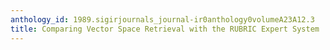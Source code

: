```yaml
---
anthology_id: 1989.sigirjournals_journal-ir0anthology0volumeA23A12.3
title: Comparing Vector Space Retrieval with the RUBRIC Expert System
---
```

